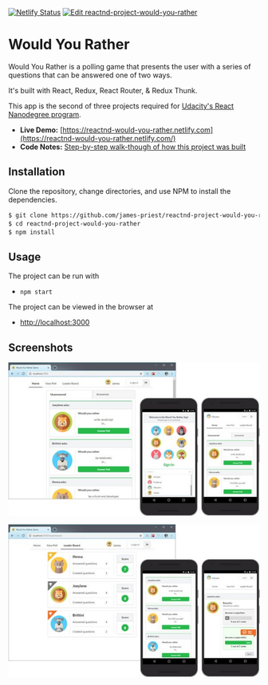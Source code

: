 [![Netlify Status](https://api.netlify.com/api/v1/badges/a716b2bd-1082-43d9-bd17-cd3684d2d7ad/deploy-status)](https://app.netlify.com/sites/reactnd-would-you-rather/deploys)
[![Edit reactnd-project-would-you-rather](https://codesandbox.io/static/img/play-codesandbox.svg)](https://codesandbox.io/s/github/james-priest/reactnd-project-would-you-rather/tree/master/?fontsize=14)

# Would You Rather

Would You Rather is a polling game that presents the user with a series of questions that can be answered one of two ways.

It's built with React, Redux, React Router, & Redux Thunk.

This app is the second of three projects required for [Udacity's React Nanodegree program](https://www.udacity.com/course/react-nanodegree--nd019).

- **Live Demo:** [https://reactnd-would-you-rather.netlify.com](https://reactnd-would-you-rather.netlify.com/)
- **Code Notes:** [Step-by-step walk-though of how this project was built](https://james-priest.github.io/reactnd-project-would-you-rather/)

## Installation

Clone the repository, change directories, and use NPM to install the dependencies.

```bash
$ git clone https://github.com/james-priest/reactnd-project-would-you-rather.git
$ cd reactnd-project-would-you-rather
$ npm install
```

## Usage

The project can be run with

- `npm start`

The project can be viewed in the browser at

- [http://localhost:3000](http://localhost:3000)

## Screenshots

![screenshot #1](docs/assets/images/wyr77-small.jpg)

![screenshot #2](docs/assets/images/wyr76-small.jpg)